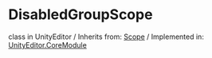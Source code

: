 # DisabledGroupScope
class in UnityEditor
 / Inherits from: <a href="https://docs.unity3d.com/6000.0/Documentation/ScriptReference/Scope.html" target="_blank">Scope</a> / Implemented in: <a href="https://docs.unity3d.com/6000.0/Documentation/ScriptReference/UnityEditor.CoreModule.html" target="_blank">UnityEditor.CoreModule</a>
